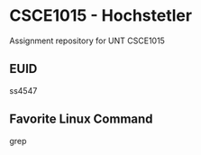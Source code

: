 # CSCE1015 - Hochstetler
Assignment repository for UNT CSCE1015
## EUID
ss4547
## Favorite Linux Command
grep
